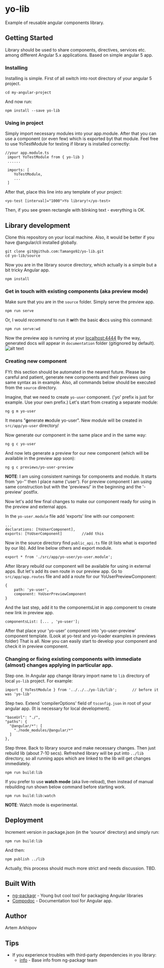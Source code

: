 # yo-lib

Example of reusable angular components library.

## Getting Started

Library should be used to share components, directives, services etc. among different
Angular 5.x applications. Based on simple angular 5 app.

### Installing

Installing is simple. First of all switch into root directory of your angular 5 project.

```
cd my-angular-project
```

And now run:

```
npm install --save yo-lib
```

### Using in project

Simply import necessary modules into your app.module. After that you can use a component
(or even few) which is exported byt that module.
Feel free to use YoTestModule for testing if library is installed correctly:

```
//your app.module.ts
 import YoTestModule from { yo-lib }
 ......

 imports: [
    YoTestModule,
    ...
 ]
```

After that, place this line into any template of your project:

```
<yo-test [interval]="1000">Yo library!</yo-test>
```

Then, if you see green rectangle with blinking text - everything is OK.

## Library development

Clone this repository on your local machine. Also, it would be better
if you have @angular/cli installed globally.

```
git clone git@github.com:Tamango92/yo-lib.git
cd yo-lib/source
```

Now you are in the library source directory, which actually is a simple but a bit tricky Angular app.

```
npm install
```

### Get in touch with existing components (aka preview mode)

Make sure that you are in the `source` folder. Simply serve the preview app.

```
npm run serve
```

Or, I would *recommend* to run it **w**ith the basic **d**ocs using this command:

```
npm run serve:wd
```

Now the preview app is running at your [localhost:4444](http://localhost:4444)
By the way, generated docs will appear in `documentation` folder (gitignored by default).
![alt text](https://imgur.com/download/rvIz8He)

### Creating new component

FYI: this section should be automated in the nearest future.
Please be careful and patient, generate new components and their previews using same syntax as in example.
Also, all commands below should be executed from the `source` directory.

Imagine, that we need to create `yo-user` component. ('yo' prefix is just for example. Use your own prefix.)
Let's start from creating a separate module:
```
ng g m yo-user
```
It means "**g**enerate **m**odule yo-user". New module will be created in `src/app/yo-user` directory/

Now generate our component in the same place and in the same way:

```
ng g c yo-user
```

And now lets generate a preview for our new component (which will be available in the
preview app soon):
```
ng g c previews/yo-user-preview
```

 **NOTE**: I am using consistent namings for components and module. It starts from 'yo-''
 then I place name ('user'). For preview component I am using same construction but
 with the 'previews/' in the beginning and the '-preview' postfix.

Now let's add few final changes to make our component ready for using in the preview
and external apps.

In the `yo-user.module` file add 'exports' line with our component:

```
...
declarations: [YoUserComponent],
exports: [YoUserComponent]         //add this
```
Now in the source directory find `public_api.ts` file (it lists what is exported by our lib). Add line below others and
export module.

```
export * from './src/app/yo-user/yo-user.module';
```
After library rebuild our component will be available for using in external apps. But let's add its own route in our
preview app. Go to `src/app/app.routes` file and add a route for our YoUserPreviewComponent:

```
{
    path: 'yo-user',
    component: YoUserPreviewComponent
}
```
And the last step, add it to the componentsList in app.component to create new link in preview app.

```
componentsList: [... , 'yo-user'];
```
After that place your 'yo-user' component into 'yo-user-preview' component template.
(Look at yo-test and yo-loader examples in previews folder)
That is all. Now you can easily start to develop your component and check it in preview component.

### Changing or fixing existing components with immediate (almost) changes applying in particular app.

Step one. In Angular app change library import name to `lib` directory of local `yo-lib` project.
For example:

```
import { YoTestModule } from '../../../yo-lib/lib';       // before it was 'yo-lib'
```

Step two. Extend 'compilerOptions' field of `tsconfig.json` in root of your angular app. (It is necessary for local development).

```
"baseUrl": "./",
"paths": {
  "@angular/*": [
    "./node_modules/@angular/*"
  ]
},
```

Step three. Back to library source and make necessary changes. Then just rebuild lib (about 7-10 secs). Refreshed library
will be put into `../lib` directory, so all running apps which are linked to the lib will get changes immediately.

```
npm run build:lib
```
If you prefer to use **watch mode** (aka live-reload), then instead of manual rebuilding run shown below command before
starting work.

```
npm run build:lib:watch
```
**NOTE**: Watch mode is experimental.

## Deployment

Increment version in package.json (in the 'source' directory) and simply run:

```
npm run build:lib
```

And then:

```
npm publish ../lib
```
Actually, this process should much more strict and needs discussion. TBD.

## Built With

* [ng-packagr](https://github.com/dherges/ng-packagr) - Young but cool tool for packaging Angular libraries
* [Compodoc](https://github.com/compodoc/compodoc) - Documentation tool for Angular app.

## Author

Artem Arkhipov

## Tips

* If you experience troubles with third-party dependencies in you library:
    - [info](https://github.com/dherges/ng-packagr/issues/129) - Base info from ng-packagr team

